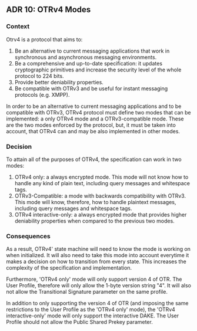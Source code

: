 ## ADR 10: OTRv4 Modes

### Context

Otrv4 is a protocol that aims to:

1. Be an alternative to current messaging applications that work in synchronous
   and asynchronous messaging environments.
2. Be a comprehensive and up-to-date specification: it updates cryptographic
   primitives and increase the security level of the whole protocol to 224
   bits.
3. Provide better deniability properties.
4. Be compatible with OTRv3 and be useful for instant messaging protocols
   (e.g. XMPP).

In order to be an alternative to current messaging applications and to be
compatible with OTRv3, OTRv4 protocol must define two modes that can be
implemented: a only OTRv4 mode and a OTRv3-compatible mode. These are the two
modes enforced by the protocol, but, it must be taken into account, that OTRv4
can and may be also implemented in other modes.

### Decision

To attain all of the purposes of OTRv4, the specification can work in
two modes:

1. OTRv4 only: a always encrypted mode. This mode will not know how to handle
   any kind of plain text, including query messages and whitespace tags.
2. OTRv3-Compatible: a mode with backwards compatibility with OTRv3.
   This mode will know, therefore, how to handle plaintext messages, including
   query messages and whitespace tags.
3. OTRv4 interactive-only: a always encrypted mode that provides higher
   deniability properties when compared to the previous two modes.

### Consequences

As a result, OTRv4' state machine will need to know the mode is working on when
initialized. It will also need to take this mode into account everytime it
makes a decision on how to transition from every state. This increases the
complexity of the specification and implementation.

Furthermore, 'OTRv4 only' mode will only support version 4 of OTR. The User
Profile, therefore will only allow the 1-byte version string "4". It will also
not allow the Transitional Signature parameter on the same profile.

In addition to only supporting the version 4 of OTR (and imposing the same
restrictions to the User Profile as the 'OTRv4 only' mode), the
'OTRv4 interactive-only' mode will only support the interactive DAKE. The User
Profile should not allow the Public Shared Prekey parameter.


